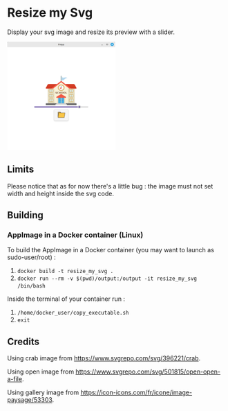 # Resize my Svg

Display your svg image and resize its preview with a slider.

<img src="./preview.png" width="250" height="250" />

## Limits

Please notice that as for now there's a little bug : the image must not set width and height inside the svg code.

## Building

### AppImage in a Docker container (Linux)

To build the AppImage in a Docker container (you may want to launch as sudo-user/root) :

1. `docker build -t resize_my_svg .`
2. `docker run --rm -v $(pwd)/output:/output -it resize_my_svg /bin/bash`

Inside the terminal of your container run :
1. `/home/docker_user/copy_executable.sh`
2. `exit`

## Credits

Using crab image from https://www.svgrepo.com/svg/396221/crab.

Using open image from https://www.svgrepo.com/svg/501815/open-open-a-file.

Using gallery image from https://icon-icons.com/fr/icone/image-paysage/53303.